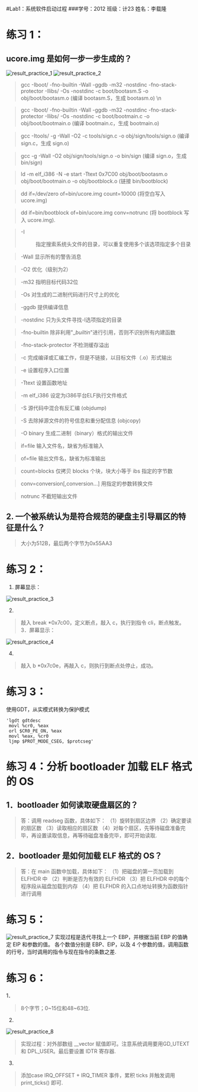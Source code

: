 #Lab1：系统软件启动过程
###学号：2012 班级：计23 姓名：李载隆 

# 练习 1：

## ucore.img 是如何一步一步生成的？
 
 ![result_practice_1](http://postfiles4.naver.net/20150319_83/jaeyung1001_142670504351038Hf1_PNG/Selection_001.png?type=w2)
 ![result_practice_2](http://postfiles10.naver.net/20150319_137/jaeyung1001_1426705043759anQy4_PNG/ucore_img.png?type=w2)
 
>gcc -Iboot/ -fno-builtin -Wall -ggdb -m32 -nostdinc -fno-stack-protector -Ilibs/ -Os -nostdinc -c boot/bootasm.S -o obj/boot/bootasm.o
 (编译 bootasm.S，生成 bootasm.o) \n

>gcc -Iboot/ -fno-builtin -Wall -ggdb -m32 -nostdinc -fno-stack-protector -Ilibs/ -Os -nostdinc -c boot/bootmain.c -o obj/boot/bootmain.o
 (编译 bootmain.c，生成 bootmain.o)

>gcc -Itools/ -g -Wall -O2 -c tools/sign.c -o obj/sign/tools/sign.o
 (编译 sign.c，生成 sign.o)

>gcc -g -Wall -O2 obj/sign/tools/sign.o -o bin/sign
 (编译 sign.o，生成 bin/sign)

>ld -m    elf_i386 -N -e start -Ttext 0x7C00 obj/boot/bootasm.o obj/boot/bootmain.o -o obj/bootblock.o
 (链接 bin/bootblock)

>dd if=/dev/zero of=bin/ucore.img count=10000
 (将空白写入 ucore.img)

>dd if=bin/bootblock of=bin/ucore.img conv=notrunc
 (将 bootblock 写入 ucore.img).
 
>-I<dir>		指定搜索系统头文件的目录，可以重复使用多个该选项指定多个目录

>-Wall		显示所有的警告消息

>-O2		优化（级别为2）

>-m32		指明目标代码32位

>-Os		对生成的二进制代码进行尺寸上的优化

>-ggdb		提供编译信息

>-nostdinc	只为头文件寻找-I选项指定的目录

>-fno-builtin	除非利用"__builtin_"进行引用，否则不识别所有内建函数

>-fno-stack-protector	不检测缓存溢出

>-c		完成编译或汇编工作，但是不链接，以目标文件（.o）形式输出

>-e		设置程序入口位置

>-Ttext	设置函数地址

>-m elf_i386	设定为i386平台ELF执行文件格式

>-S	源代码中混合有反汇编 (objdump)

>-S	去除掉源文件的符号信息和重分配信息 (objcopy)

>-O binary	生成二进制（binary）格式的输出文件

>if=file		输入文件名，缺省为标准输入

>of=file		输出文件名，缺省为标准输出

>count=blocks	仅拷贝 blocks 个块，块大小等于 ibs 指定的字节数

>conv=conversion[,conversion...]		用指定的参数转换文件

>notrunc	不截短输出文件

## 2. 一个被系统认为是符合规范的硬盘主引导扇区的特征是什么？

> 大小为512B，最后两个字节为0x55AA3

# 练习 2：
1. 屏幕显示：

![result_practice_3](http://postfiles9.naver.net/20150319_152/jaeyung1001_1426705043253kcrjr_PNG/practice2.png?type=w2)

2. 
> 敲入 break *0x7c00，定义断点，敲入 c，执行到指令 cli，断点触发。
3．屏幕显示：

![result_practice_4](http://blogfiles.naver.net/20150319_68/jaeyung1001_1426705320963sQERN_JPEG/num3.jpg)

4.
> 敲入 b *0x7c0e，再敲入 c，则执行到断点处停止，成功。

# 练习 3：
使用GDT，从实模式转换为保护模式
	
	'lgdt gdtdesc
	 movl %cr0, %eax
	 orl $CR0_PE_ON, %eax
	 movl %eax, %cr0
	 ljmp $PROT_MODE_CSEG, $protcseg'

# 练习 4：分析 bootloader 加载 ELF 格式的 OS

## 1．bootloader 如何读取硬盘扇区的？
>答：调用 readseg 函数，具体如下：
（1）旋转到扇区边界
（2）确定要读的扇区数
（3）读取相应的扇区数
（4）对每个扇区，先等待磁盘准备完毕，再设置读取信息，再等待磁盘准备完毕，即可开始读取.

## 2．bootloader 是如何加载 ELF 格式的 OS？
>答：在 main 函数中加载，具体如下：
（1）把磁盘的第一页加载到 ELFHDR 中
（2）判断是否为有效的 ELFHDR
（3）把 ELFHDR 中的每个程序段从磁盘加载到内存
（4）把 ELFHDR 的入口点地址转换为函数指针进行调用

# 练习 5：

![result_practice_7](http://blogfiles.naver.net/20150319_102/jaeyung1001_1426705321266YEbwd_JPEG/num5.jpg)
实现过程是迭代寻找上一个 EBP，并根据当前 EBP 的值确定 EIP 和参数的值。
各个数值分别是 EBP、EIP，以及 4 个参数的值，调用函数的行号，当时调用的指令与现在指令的条数之差.

# 练习 6：
1．
>8个字节；0~15位和48~63位.

2.
![result_practice_8](http://blogfiles.naver.net/20150319_238/jaeyung1001_1426705321606C4gUH_JPEG/num6.jpg)
>实现过程：对外部数组 __vector 赋值即可。注意系统调用要用GD_UTEXT 和 DPL_USER。最后要设置 IDTR 寄存器.

3.
>添加case IRQ_OFFSET + IRQ_TIMER 事件，累积 ticks 并触发调用 print_ticks() 即可.
 
